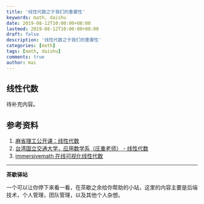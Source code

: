 ```yaml
---
title: '线性代数之于我们的重要性'
keywords: math, daishu
date: 2019-08-12T10:00:00+08:00
lastmod: 2019-08-12T10:00:00+08:00
draft: false
description: '线性代数之于我们的重要性'
categories: [math]
tags: [math, daishu]
comments: true
author: mai
---
```


## 线性代数

待补充内容。

## 参考资料

1. [麻省理工公开课：线性代数](http://open.163.com/special/opencourse/daishu.html)
2. [台湾国立交通大学，应用数学系（庄重老师） - 线性代数](https://link.zhihu.com/?target=https%3A//www.youtube.com/watch%3Fv%3DGYkj6OFeV9Y)
3. [immersivemath 在线可视化线性代数](http://immersivemath.com/ila/index.html)

----

**茶歇驿站**

一个可以让你停下来看一看，在茶歇之余给你帮助的小站，这里的内容主要是后端技术，个人管理，团队管理，以及其他个人杂想。



